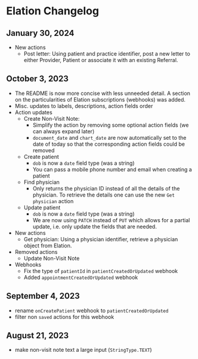 # Elation Changelog

## January 30, 2024

- New actions
  - Post letter: Using patient and practice identifier, post a new letter to either Provider, Patient or associate it with an existing Referral.

## October 3, 2023

- The README is now more concise with less unneeded detail. A section on the particularities of Elation subscriptions (webhooks) was added.
- Misc. updates to labels, descriptions, action fields order
- Action updates
  - Create Non-Visit Note:
    - Simplify the action by removing some optional action fields (we can always expand later)
    - `document_date` and `chart_date` are now automatically set to the date of today so that the corresponding action fields could be removed
  - Create patient
    - `dob` is now a `date` field type (was a string)
    - You can pass a mobile phone number and email when creating a patient  
  - Find physician
    - Only returns the physician ID instead of all the details of the physician. To retrieve the details one can use the new `Get physician` action
  - Update patient
    - `dob` is now a `date` field type (was a string)
    - We are now using `PATCH` instead of `PUT` which allows for a partial update, i.e. only update the fields that are needed. 
- New actions
  - Get physician: Using a physician identifier, retrieve a physician object from Elation.   
- Removed actions
  - Update Non-Visit Note
- Webhooks
  - Fix the type of `patientId` in `patientCreatedOrUpdated` webhook
  - Added `appointmentCreatedOrUpdated` webhook  

## September 4, 2023

- rename `onCreatePatient` webhook to `patientCreatedOrUpdated`
- filter non `saved` actions for this webhook

## August 21, 2023

- make non-visit note text a large input (`StringType.TEXT`)
